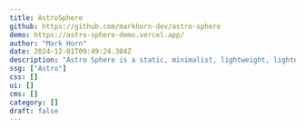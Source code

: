 ```yaml
---
title: AstroSphere
github: https://github.com/markhorn-dev/astro-sphere
demo: https://astro-sphere-demo.vercel.app/
author: "Mark Horn"
date: 2024-12-01T09:49:24.304Z
description: "Astro Sphere is a static, minimalist, lightweight, lightning fast portfolio and blog."
ssg: ["Astro"]
css: []
ui: []
cms: []
category: []
draft: false
---
```

